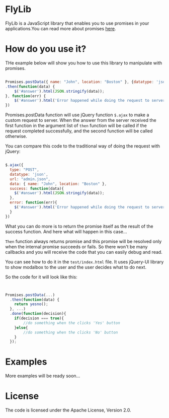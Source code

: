 FlyLib
======

FlyLib is a JavaScript library that enables you to use promises in your applications.You can read more about promises [here](http://www.html5rocks.com/en/tutorials/es6/promises/).


How do you use it?
======


THe example below will show you how to use this library to manipulate with promises.

```js

Promises.postData({ name: "John", location: "Boston" }, {datatype: 'json', url: 'admin.json'})
.then(function(data) {
    $('#answer').html(JSON.stringify(data));
}, function(err) {
    $('#answer').html('Error happened while doing the request to server: ' + err);
})

```

Promises.postData function will use jQuery function `$.ajax` to make a custom request to server. When the answer from the server received the first function in the argument list of `then` function will be called if the request completed successfully, and the second function will be called otherwise.

You can compare this code to the traditional way of doing the request with jQuery:

```js

$.ajax({
  type: "POST",
  datatype: 'json',
  url: "admin.json",
  data: { name: "John", location: "Boston" },
  success: function(data){
    $('#answer').html(JSON.stringify(data));
  },
  error: function(err){
    $('#answer').html('Error happened while doing the request to server: ' + err);
  }
})


```

What you can do more is to return the promise itself as the result of the success function. And here what will happen in this case...

`Then` function always returns promise and this promise will be resolved only when the internal promise 
succeeds or fails. So there won't be many callbacks and you will receive  the code that you can easily debug and read.

You can see how to do it in the `test/index.html` file. It uses jQuery-UI library to show modalbox to the user  and the user decides what to do next.


So the code for it will look like this:

```js


Promises.postData(...)
  .then(function(data) { 
  	return yesno(); 
  }, ...)
  .done(function(decision){
  	if(decision === true){
  		//do something when the clicks 'Yes' button
  	}else{
  		//do something when the clicks 'No' button
  	}
  });

```


Examples
========

More examples will be ready soon...


License
=======

The code is licensed under the Apache License, Version 2.0.